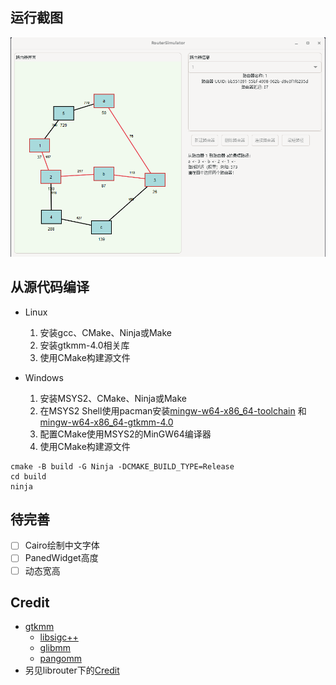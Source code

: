 ## 运行截图

![app.png](doc/app.png)

## 从源代码编译

- Linux
    1. 安装gcc、CMake、Ninja或Make
    2. 安装gtkmm-4.0相关库
    3. 使用CMake构建源文件

- Windows
    1. 安装MSYS2、CMake、Ninja或Make
    2. 在MSYS2
       Shell使用pacman安装[mingw-w64-x86_64-toolchain](https://packages.msys2.org/groups/mingw-w64-x86_64-toolchain)
       和[mingw-w64-x86_64-gtkmm-4.0](https://packages.msys2.org/packages/mingw-w64-x86_64-gtkmm-4.0)
    3. 配置CMake使用MSYS2的MinGW64编译器
    4. 使用CMake构建源文件

```shell
cmake -B build -G Ninja -DCMAKE_BUILD_TYPE=Release
cd build
ninja
```

## 待完善

- [ ] Cairo绘制中文字体
- [ ] PanedWidget高度
- [ ] 动态宽高

## Credit

- [gtkmm](https://gtkmm.gnome.org/zh_CN/index.html)
    - [libsigc++](https://libsigcplusplus.github.io/libsigcplusplus/)
    - [glibmm](https://gnome.pages.gitlab.gnome.org/glibmm/)
    - [pangomm](https://gnome.pages.gitlab.gnome.org/pangomm/)
- 另见librouter下的[Credit](librouter/README.md)